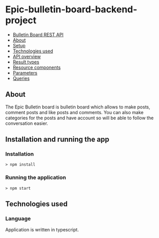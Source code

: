 # Epic-bulletin-board-backend-project

<!-- TOC depthFrom:1 depthTo:2 withLinks:1 updateOnSave:1 orderedList:0 -->

- [Bulletin Board REST API](#crossref-rest-api)
- [About](#about)
- [Setup](#setup)
- [Technologies used](#technologies-used)
- [API overview](#api-overview)
- [Result types](#result-types)
- [Resource components](#resource-components)
- [Parameters](#parameters)
- [Queries](#queries)

<!-- /TOC -->

## About

The Epic Bulletin board is bulletin board which allows to make posts, comment posts and like posts and comments.
You can also make categories for the posts and have account so will be able to follow the conversation easier.

## Installation and running the app

### Installation

`> npm install`

### Running the application

`> npm start`

## Technologies used

### Language

Application is written in typescript.
